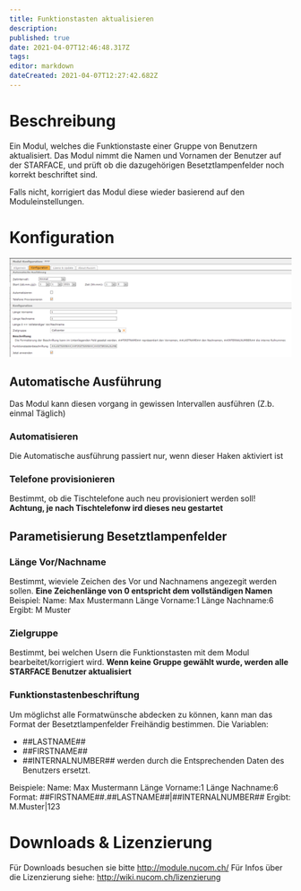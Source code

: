 ```yaml
---
title: Funktionstasten aktualisieren
description: 
published: true
date: 2021-04-07T12:46:48.317Z
tags: 
editor: markdown
dateCreated: 2021-04-07T12:27:42.682Z
---
```


# Beschreibung

Ein Modul, welches die Funktionstaste einer Gruppe von Benutzern aktualisiert.
Das Modul nimmt die Namen und Vornamen der Benutzer auf der STARFACE, und prüft ob die dazugehörigen Besetztlampenfelder noch korrekt beschriftet sind.

Falls nicht, korrigiert das Modul diese wieder basierend auf den Moduleinstellungen.

# Konfiguration

![funktionstaste-aktualisieren-1.png](/uploads/funktionstasten-aktualisieren/funktionstaste-aktualisieren-1.png)

## Automatische Ausführung
Das Modul kann diesen vorgang in gewissen Intervallen ausführen (Z.b. einmal Täglich)

### Automatisieren
Die Automatische ausführung passiert nur, wenn dieser Haken aktiviert ist

### Telefone provisionieren
Bestimmt, ob die Tischtelefone auch neu provisioniert werden soll!
**Achtung, je nach Tischtelefonw ird dieses neu gestartet**

## Parametisierung Besetztlampenfelder

### Länge Vor/Nachname
Bestimmt, wieviele Zeichen des Vor und Nachnamens angezegit werden sollen. 
**Eine Zeichenlänge von 0 entspricht dem vollständigen Namen**
Beispiel: 
Name: Max Mustermann
Länge Vorname:1
Länge Nachname:6
Ergibt: M Muster

### Zielgruppe
Bestimmt, bei welchen Usern die Funktionstasten mit dem Modul bearbeitet/korrigiert wird.
**Wenn keine Gruppe gewählt wurde, werden alle STARFACE Benutzer aktualisiert**

### Funktionstastenbeschriftung
Um möglichst alle Formatwünsche abdecken zu können, kann man das Format der Besetztlampenfelder Freihändig bestimmen.
Die Variablen:
- ##LASTNAME## 
- ##FIRSTNAME##
- ##INTERNALNUMBER##
 werden durch die Entsprechenden Daten des Benutzers ersetzt.
 
Beispiele: 
Name: Max Mustermann
Länge Vorname:1
Länge Nachname:6
Format: ##FIRSTNAME##.##LASTNAME##|##INTERNALNUMBER##
Ergibt: M.Muster|123

# Downloads & Lizenzierung
Für Downloads besuchen sie bitte http://module.nucom.ch/
Für Infos über die Lizenzierung siehe: http://wiki.nucom.ch/lizenzierung